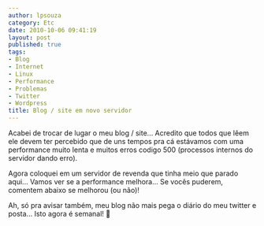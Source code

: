 ```yaml
---
author: lpsouza
category: Etc
date: 2010-10-06 09:41:19
layout: post
published: true
tags:
- Blog
- Internet
- Linux
- Performance
- Problemas
- Twitter
- Wordpress
title: Blog / site em novo servidor
---
```


Acabei de trocar de lugar o meu blog / site... Acredito que todos que lêem ele devem ter percebido que de uns tempos pra cá estávamos com uma performance muito lenta e muitos erros codigo 500 (processos internos do servidor dando erro).

Agora coloquei em um servidor de revenda que tinha meio que parado aqui... Vamos ver se a performance melhora... Se vocês puderem, comentem abaixo se melhorou (ou não)!

Ah, só pra avisar também, meu blog não mais pega o diário do meu twitter e posta... Isto agora é semanal! 🙂